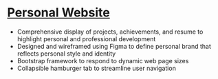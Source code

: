 # <a href="https://kaveyzheng.github.io" target="_blank">Personal Website</a>

- Comprehensive display of projects, achievements, and resume to highlight personal and professional development
- Designed and wireframed using Figma to define personal brand that reflects personal style and identity
- Bootstrap framework to respond to dynamic web page sizes
- Collapsible hamburger tab to streamline user navigation

